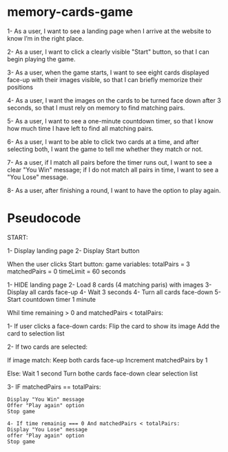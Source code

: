 # memory-cards-game

1- As a user, I want to see a landing page when I arrive at the website to know I’m in the right place.

2- As a user, I want to click a clearly visible "Start" button, so that I can begin playing the game.

3- As a user, when the game starts, I want to see eight cards displayed face-up with their images visible, so that I can briefly memorize their positions

4- As a user, I want the images on the cards to be turned face down after 3 seconds, so that I must rely on memory to find matching pairs.

5- As a user, I want to see a one-minute countdown timer, so that I know how much time I have left to find all matching pairs. 

6- As a user, I want to be able to click two cards at a time, and after selecting both, I want the game to tell me whether they match or not.

7- As a user, if I match all pairs before the timer runs out, I want to see a clear "You Win" message; if I do not match all pairs in time, I want to see a "You Lose" message.

8- As a user, after finishing a round, I want to have the option to play again.



# Pseudocode 

START:

1- Display landing page
2- Display Start button

When the user clicks Start button:
game variables:
 totalPairs = 3
 matchedPairs = 0
 timeLimit = 60 seconds

1- HIDE landing page
2- Load 8 cards (4 matching paris) with images
3- Display all cards face-up
4- Wait 3 seconds 
4- Turn all cards face-down
5- Start countdown timer 1 minute

Whil time remaining > 0 and matchedPairs < totalPairs:

1- If user clicks a face-down cards:
    Flip the card to show its image
    Add the card to selection list

2- If two cards are selected:
   
   If image match:
   Keep both cards face-up
   Increment matchedPairs by 1 

   Else:
   Wait 1 second
   Turn bothe cards face-down
   clear selection list

   3- IF matchedPairs == totalPairs:
    
    Display "You Win" message
    Offer "Play again" option
    Stop game 

    4- If time remainig === 0 And matchedPairs < totalPairs:
    Display "You Lose" message
    offer "Play again" option
    Stop game